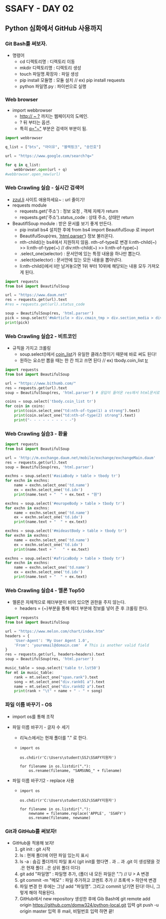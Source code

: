 # SSAFY - DAY 02

## Python 심화에서 GitHub 사용까지

### Git Bash를 써보자.

- 명령어
  - cd 디렉토리명 : 디렉토리 이동
  - mkdir 디렉토리명 : 디렉토리 생성
  - touch 파일명.확장자 : 파일 생성
  - pip install 모듈명 : 모듈 설치 // ex) pip install requests
  - python 파일명.py : 파이썬으로 실행



### Web browser

- import webbrowser
  - <u>http:// ~ ?</u> 까지는 웹페이지의 도메인.
  - ? 뒤 부터는 옵션.
  - 특히 <u>q="~"</u> 부분은 검색어 부분이 됨.

```python
import webbrowser

q_list = ["bts", "아이유", "블랙핑크", "송민호"]

url = "https://www.google.com/search?q="

for q in q_list:
    webbrowser.open(url + q)
#webbrowser.open_new(url)
```

### Web Crawling 실습 - 실시간 검색어

- <u>zzul.li</u> 사이트 애용하세요~ : url 줄이기!
- requests module
  - requests.get('주소') : 정보 요청 , 객체 자체가 return
  - requests.get('주소').status_code : 상태 주소, 상태만 return
- BeautiflSoup module : 받은 문서를 보기 좋게 만든다.
  - pip install bs4 설치한 후에 from bs4 import BeautifulSoup 로 import
  - BeautifulSoup(res, <u>'html.parser'</u>) 정보 불러온다.
  - nth-child()는 bs4에서 지원하지 않음. nth-of-type로 변경
    li:nth-child(~) >> li:nth-of-type(~) // div:nth-child(~) >> li:nth-of-type(~)
  - .select_one(selector) : 문서안에 있는 특정 내용을 하나만 뽑는다.
  - .select(selector) : 문서안에 있는 모든 내용을 뽑아낸다.
  - li:nth-child()에서 li만 남겨놓으면 1위 부터 10위에 해당되는 내용 모두 가져오게 된다.

```python
import requests
from bs4 import BeautifulSoup

url = "https://www.daum.net"
res = requests.get(url).text
#res = requests.get(url).status_code

soup = BeautifulSoup(res, 'html.parser')
pick = soup.select('#mArticle > div.cmain_tmp > div.section_media > div.hotissue_builtin.hide > div.realtime_part > ol > li:nth-of-type(1) > div > div:nth-of-type(1) > span.txt_issue > a')
print(pick)
```

### Web Crawling 실습2  - 비트코인

- 규칙을 가지고 크롤링
  - soup.select()에서 <u>coin_list</u>가 유일한 클래스명이기 때문에 바로 써도 된다!
  - 원하는 요소만 뽑을 때는 한 칸 띄고 쓰면 된다 // ex) tbody.coin_list <u>tr</u>

```python
import requests
from bs4 import BeautifulSoup

url = "https://www.bithumb.com/"
res = requests.get(url).text
soup = BeautifulSoup(res, 'html.parser') # 응답이 들어온 res에서 html문서로 변경

coins = soup.select('tbody.coin_list tr')
for coin in coins:
    print(coin.select_one("td:nth-of-type(1) a strong").text)
    print(coin.select_one("td:nth-of-type(2) strong").text)
    print("- - - - - - - - - -")
```

### Web Crawling 실습3 - 환율

```python
import requests
from bs4 import BeautifulSoup

url = 'http://m.exchange.daum.net/mobile/exchange/exchangeMain.daum'
res = requests.get(url).text
soup = BeautifulSoup(res, 'html.parser')

exchns = soup.select('#asiaBody > table > tbody tr')
for exchn in exchns:
    name = exchn.select_one('td.name')
    ex = exchn.select_one('td.idx')
    print(name.text + "  " + ex.text + "원")

exchns = soup.select('#europeBody > table > tbody tr')
for exchn in exchns:
    name = exchn.select_one('td.name')
    ex = exchn.select_one('td.idx')
    print(name.text + "  " + ex.text)

exchns = soup.select('#mideastBody > table > tbody tr')
for exchn in exchns:
    name = exchn.select_one('td.name')
    ex = exchn.select_one('td.idx')
    print(name.text + "   " + ex.text)

exchns = soup.select('#africaBody > table > tbody tr')
for exchn in exchns:
    name = exchn.select_one('td.name')
    ex = exchn.select_one('td.idx')
    print(name.text + "  " + ex.text)

```

### Web Crawling 실습4 - 멜론 Top50

- 멜론은 자체적으로 헤더부분이 비어 있으면 권한을 주지 않는다.
  - headers = {~}부분을 통해 헤더 부분에 정보를 넣어 준 후 크롤링 한다.

```python
import requests
from bs4 import BeautifulSoup

url = "https://www.melon.com/chart/index.htm"
headers = {
    'User-Agent': 'My User Agent 1.0',
    'From': 'youremail@domain.com'  # This is another valid field
}
res = requests.get(url, headers=headers).text
soup = BeautifulSoup(res, 'html.parser')

music_table = soup.select('table tr.lst50')
for mt in music_table:
    rank = mt.select_one("span.rank").text
    song = mt.select_one("div.rank01 a").text
    name = mt.select_one("div.rank02 a").text
    print(rank + "\t" + name + " - " + song)
```

### 파일 이름 바꾸기 - OS

- import os를 통해 조작

- 파일 이름 바꾸기 - 글자 수 세기

  - 리눅스에서는 현재 폴더를 "." 로 한다.

  - ```:do_not_litter:
    import os
    
    os.chdir(r'C:\Users\student\SSJ\SSAFY지원자')
    
    for filename in os.listdir("."):
        os.rename(filename, "SAMSUNG_" + filename)
    ```

- 파일 이름 바꾸기2 - replace 사용

  - ```:do_not_litter:
    import os
    
    os.chdir(r'C:\Users\student\SSJ\SSAFY지원자')
    
    for filename in os.listdir("."):
        newname = filename.replace('APPLE', 'SSAFY')
        os.rename(filename, newname)
    ```



### Git과 GitHub를 써보자!

- GitHub을 적용해 보자!
  1. git init : git 시작
  2. ls : 현재 폴더에 어떤 파일 있는지 표시
  3. ls -a : 숨김 폴더까지 파일 표시
     (git init를 했다면 . 과 .. 과 .git 이 생성됐을 것 .은 현재 폴더 ..은 상위 폴더 이다)
  4. git add "파일명" : 파일명 추가, (폴더 내 모든 파일은 ".") // U > A 변경
  5. git commit -m "메모" : 파일 추가하고 코멘트 추가 // 초록색 > 하얀색 변경
  6. 파일 변경 한 후에는 그냥 add "파일명". 그리고 commit 남기면 된다! 아니, 그렇게 해야 적용된다.
  7. GitHub에서 new repository 생성한 후에 Gib Bash에
     git remote add origin https://github.com/domw324/python-local.git 입력
     git push -u origin master 입력 후 mail, 비밀번호 입력 하면 끝!